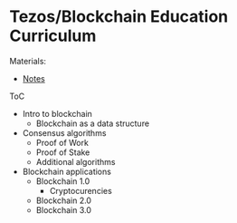 # Tezos/Blockchain Education Curriculum

Materials:
* [Notes](notes/sources.md)

ToC
* Intro to blockchain
    * Blockchain as a data structure
* Consensus algorithms
    * Proof of Work
    * Proof of Stake
    * Additional algorithms
* Blockchain applications
    * Blockchain 1.0
        * Cryptocurencies
    * Blockchain 2.0
    * Blockchain 3.0



